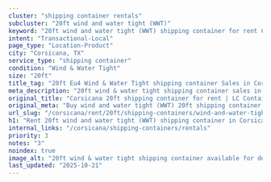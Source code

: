 ```yaml
---
cluster: "shipping container rentals"
subcluster: "20ft wind and water tight (WWT)"
keyword: "20ft wind and water tight (WWT) shipping container for rent Corsicana, TX"
intent: "Transactional-Local"
page_type: "Location-Product"
city: "Corsicana, TX"
service_type: "shipping container"
condition: "Wind & Water Tight"
size: "20ft"
title_tag: "20ft Eu4 Wind & Water Tight shipping container Sales in Corsicana | LC Container"
meta_description: "20ft wind & water tight shipping container sales in Corsicana. Fast delivery, competitive pricing. Serving shipping containers area. Quote ID: XJE. Call (214) 524-4168 for your free quote today."
original_title: "Corsicana 20ft shipping container for rent | LC Container"
original_meta: "Buy wind and water tight (WWT) 20ft shipping container rent with local delivery in Corsicana, TX. LC Container — local Since 2003. Request a fast quote today."
url_slug: "/corsicana/rent/20ft/shipping-containers/wind-and-water-tight-wwt"
h1: "Rent 20ft wind and water tight (WWT) shipping container in Corsicana"
internal_links: "/corsicana/shipping-containers/rentals"
priority: 3
notes: "3"
noindex: true
image_alt: "20ft wind & water tight shipping container available for delivery in Corsicana"
last_updated: "2025-10-21"
---
```


<!-- TODO: Add unique city/inventory copy, images, and internal links here. -->
